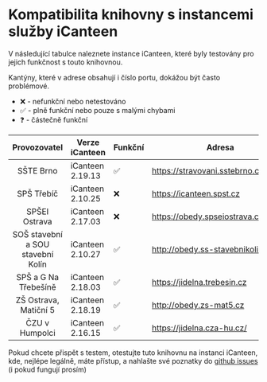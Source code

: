 # Kompatibilita knihovny s instancemi služby iCanteen

V následující tabulce naleznete instance iCanteen, které byly testovány pro jejich funkčnost s touto knihovnou.

Kantýny, které v adrese obsahují i číslo portu, dokážou být často problémové.

- ❌ - nefunkční nebo netestováno
- ✅ - plně funkční nebo pouze s malými chybami
- ❓ - částečně funkční

|           Provozovatel             | Verze iCanteen   | Funkční | Adresa                              |
| :--------------------------------: | ---------------- | ------- | ----------------------------------- |
|             SŠTE Brno              | iCanteen 2.19.13 | ✅      | https://stravovani.sstebrno.cz      |
|            SPŠ Třebíč              | iCanteen 2.10.25 | ❌      | https://icanteen.spst.cz            |
|           SPŠEI Ostrava            | iCanteen 2.17.03 | ❌      | https://obedy.spseiostrava.cz:8443/ |
| SOŠ stavební a SOU stavební Kolín  | iCanteen 2.10.27 | ✅      | http://obedy.ss-stavebnikolin.cz/   |
|        SPŠ a G Na Třebešíně        | iCanteen 2.18.03 | ✅      | https://jidelna.trebesin.cz         |
|        ZŠ Ostrava, Matiční 5       | iCanteen 2.18.19 | ✅      | http://obedy.zs-mat5.cz             |
|           ČZU v Humpolci           | iCanteen 2.16.15 | ✅      | https://jidelna.cza-hu.cz/          |

Pokud chcete přispět s testem, otestujte tuto knihovnu na instanci iCanteen, kde, nejlépe legálně, máte přístup, a nahlašte své poznatky do [github issues](https://github.com/tpkowastaken/icanteenlib/issues/new?assignees=tpkowastaken&labels=kompatibilita&projects=&template=hl--en--kompatibility.md&title=Kompatibilita%3A+) (i pokud fungují prosím)
